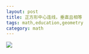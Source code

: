 ```yaml
---
layout: post
title: 正方形中心连线，垂直且相等
tags: math,education,geometry
category: math
---
```


![](https://crsando.github.io/images/2025-04-25/A002.png)